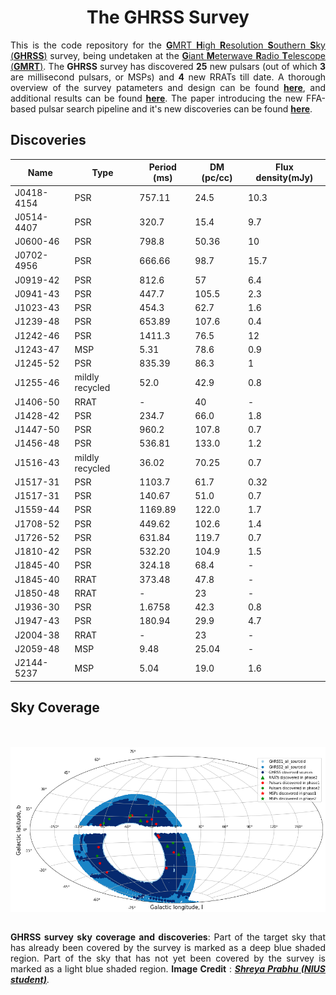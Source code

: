 <div align="center">

# The GHRSS Survey

</div>

<div align="justify">

This is the code repository for the [**G**MRT **H**igh **R**esolution
**S**outhern **S**ky (**GHRSS**)][ghrss] survey, being undetaken at the
[**G**iant **M**eterwave **R**adio **T**elescope (**GMRT**)][gmrt]. The
**GHRSS** survey has discovered **25** new pulsars (out of which **3** are
millisecond pulsars, or MSPs) and **4** new RRATs till date. A thorough overview
of the survey patameters and design can be found [**here**][paper1], and
additional results can be found [**here**][paper2]. The paper introducing the
new FFA-based pulsar search pipeline and it's new discoveries can be found
[**here**][paper3].

## Discoveries

<div align="center">

|   Name         |     Type         |    Period (ms)     |    DM (pc/cc)     |    Flux density(mJy) |
|----------------|------------------|--------------------|-------------------|----------------------|
|   J0418-4154   |     PSR          |    757.11          |    24.5           |    10.3              |
|   J0514-4407   |     PSR          |    320.7           |    15.4           |    9.7               |
|   J0600-46     |     PSR          |    798.8           |    50.36          |    10                |
|   J0702-4956   |     PSR          |    666.66          |    98.7           |    15.7              |
|   J0919-42     |     PSR          |    812.6           |    57 	         |    6.4               | 
|   J0941-43     |     PSR          |    447.7           |    105.5          |    2.3               |
|   J1023-43     |     PSR          |    454.3           |    62.7           |    1.6               |
|   J1239-48     |     PSR          |    653.89          |    107.6          |    0.4               |
|   J1242-46     |     PSR          |    1411.3          |    76.5           |    12                |
|   J1243-47     |     MSP          |    5.31            |    78.6           |    0.9               |
|   J1245-52     |     PSR          |    835.39          |    86.3           |    1                 |
|   J1255-46     | mildly recycled  |    52.0            |    42.9           |    0.8               |
|   J1406-50     |     RRAT         |    -               |    40 	         |    -                 |
|   J1428-42     |     PSR          |    234.7           |    66.0           |    1.8               |
|   J1447-50     |     PSR          |    960.2           |    107.8          |    0.7               |
|   J1456-48     |     PSR          |    536.81          |    133.0          |    1.2               |
|   J1516-43     | mildly recycled 	|    36.02 	         |    70.25          |    0.7               |
|   J1517-31     |     PSR          |    1103.7          |    61.7           |    0.32              |
|   J1517-31     |     PSR          |    140.67          |    51.0           |    0.7               |
|   J1559-44     |     PSR          |    1169.89         |    122.0 	     |    1.7               |
|   J1708-52     |     PSR          |    449.62          |    102.6          |    1.4               |
|   J1726-52     |     PSR          |    631.84          |    119.7          |    0.7               |
|   J1810-42     |     PSR          |    532.20          |    104.9          |    1.5               |
|   J1845-40     |     PSR          |    324.18          |    68.4           |    -                 |
|   J1845-40     |     RRAT         |    373.48 	     |    47.8           |    -                 |
|   J1850-48     |     RRAT         |    -               |    23 	         |    -                 |    
|   J1936-30     |     PSR          |    1.6758          |    42.3           |    0.8               |
|   J1947-43     |     PSR          |    180.94          |    29.9           |    4.7               |
|   J2004-38     |     RRAT         |    -               |    23 	         |    -                 |
|   J2059-48     |     MSP          |    9.48            |    25.04          |    -                 |
|   J2144-5237   |     MSP          |    5.04            |    19.0           |    1.6               |

</div>

## Sky Coverage

<br/><br/>
<img
    src="../skycov.png"
    alt="Sky Coverage"
    align="center"
/>
<br/><br/>

**GHRSS survey sky coverage and discoveries**: Part of the target sky that has
already been covered by the survey is marked as a deep blue shaded region. Part
of the sky that has not yet been covered by the survey is marked as a light blue
shaded region. **Image Credit** : [***Shreya Prabhu (NIUS student)***][shreya].

</div>

[shreya]: https://github.com/shreyaprabhu19

[gmrt]: http://gmrt.ncra.tifr.res.in
[paper2]: https://doi.org/10.3847/1538-4357/ab2bf3
[paper3]: https://doi.org/10.3847/1538-4357/ac7b91
[paper1]: https://doi.org/10.3847/0004-637X/817/2/130
[ghrss]: http://www.ncra.tifr.res.in/~bhaswati/GHRSS.html
